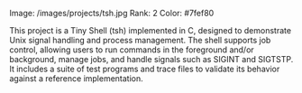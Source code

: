 Image: /images/projects/tsh.jpg
Rank: 2
Color: #7fef80

This project is a Tiny Shell (tsh) implemented in C, designed to demonstrate Unix signal handling and process management. The shell supports job control, allowing users to run commands in the foreground and/or background, manage jobs, and handle signals such as SIGINT and SIGTSTP. It includes a suite of test programs and trace files to validate its behavior against a reference implementation.
